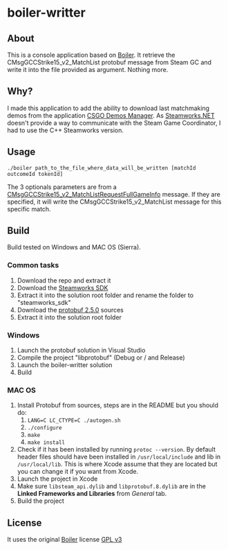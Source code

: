 # boiler-writter

## About

This is a console application based on [Boiler](https://bitbucket.org/ACB/boiler/).
It retrieve the CMsgGCCStrike15_v2_MatchList protobuf message from Steam GC and write it into the file provided as argument.
Nothing more.

## Why?

I made this application to add the ability to download last matchmaking demos from the application [CSGO Demos Manager](https://github.com/akiver/CSGO-Demos-Manager).
As [Steamworks.NET](http://steamworks.github.io/) doesn't provide a way to communicate with the Steam Game Coordinator, I had to use the C++ Steamworks version.

## Usage

```
./boiler path_to_the_file_where_data_will_be_written [matchId outcomeId tokenId]
```

The 3 optionals parameters are from a [CMsgGCCStrike15_v2_MatchListRequestFullGameInfo](https://github.com/SteamRE/SteamKit/blob/master/Resources/Protobufs/csgo/cstrike15_gcmessages.proto#L744) message. If they are specified, it will write the CMsgGCCStrike15_v2_MatchList message for this specific match.

## Build

Build tested on Windows and MAC OS (Sierra).

### Common tasks

1. Download the repo and extract it
2. Download the [Steamworks SDK](https://partner.steamgames.com/)
3. Extract it into the solution root folder and rename the folder to "steamworks_sdk"
4. Download the [protobuf 2.5.0](https://github.com/google/protobuf/releases/tag/v2.5.0) sources
5. Extract it into the solution root folder

### Windows

1. Launch the protobuf solution in Visual Studio
2. Compile the project "libprotobuf" (Debug or / and Release)
3. Launch the boiler-writter solution
4. Build

### MAC OS

1. Install Protobuf from sources, steps are in the README but you should do:
	1. `LANG=C LC_CTYPE=C ./autogen.sh`
	2. `./configure`
	3. `make`
	4. `make install`
2. Check if it has been installed by running `protoc --version`.
By default header files should have been installed in `/usr/local/include` and lib in `/usr/local/lib`. This is where Xcode assume that they are located but you can change it if you want from Xcode.
3. Launch the project in Xcode
4. Make sure `libsteam_api.dylib` and `libprotobuf.8.dylib` are in the **Linked Frameworks and Libraries** from *General* tab.
5. Build the project

## License

It uses the original [Boiler](https://bitbucket.org/ACB/boiler/) license [GPL v3](https://github.com/akiver/boiler-writter/blob/master/license.txt)